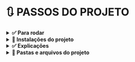 # 🔃 PASSOS DO PROJETO

<details>
<summary ><strong> ✅ Para rodar </strong></summary>

### 🚩 Executando a aplicação

1. 💻 `yarn webpack`
1. 💻 `yarn webpack serve` _após a instalação do web-pack-server, gera um caminho para acesso do app http://localhost:8080 salvando e dando reload automaticamente nos arquivos quando alterados_
1. 💻 `yarn dev` _após configuração do script no package.json, este comando é configurado para o ambiente de desenvolvimento_
1. 💻 `yarn build` _para ambiente de produção_

### 🚩 Remover pacotes

1. 💻 `yarn remove sass` _mais o nome do pacote em questão no exemplo removemos o sass_

### 🚩 Usando Typescript

1. 💻 **Typescript** _vantagens do typescript quando temos varios Devs, um `superset` que trabalha em cima do js pode ser chamada de linguagem, o typescript permite especificar fazer `tipagem` o tipo de dado que esta vindo para ser consumido exemplo de utilização:_

```ts
type User = {
  name: string;
  email: string;
  address: {
    city: string;
    state?: string; //a interrogação faz com que a variável seja opcional
  };
};

function showWelcomeMessage(user: User) {
  return `Welcome ${user.name}, your e-mail is ${user.email}, your city is ${user.address.city} and you state is ${user.address.state && 'default'}`;
}
const user {
  name: 'Jonas',
  email: "jonas@gmail.com",
  address:{
    city: 'São Bento',
    state: 'SC',
  }
}
const message = showWelcomeMessage(user);
```

### 🚩 PROGRAMANDO

</details>

<details>

<summary ><strong> 🔽 Instalações do projeto </strong></summary>

1. 💻 `yarn init -y`
1. 💻 `yarn add react`
1. 💻 `yarn add react-dom`
1. 💻 `yarn add @babel/core @babel/cli @babel/preset-env -D`
1. 💻 `yarn add babel -h` _para ver ajuda do babel_
1. 💻 `yarn babel src/index.js --out-file dist/bundle.js` _testando o arquivo index com o cli do babel, gerando uma pasta chamada dist na raiz do projeto com as informações atualizadas/convertida pelo babel_
1. 💻 `yarn add @babel/preset-react -D ` _para que o babel entenda a codificação React dentro dos arquivos js_
1. 💻 `yarn add webpack webpack-cli -D` _transforma tipos de arquivos para o entendimento do navegador_
1. 💻 `yarn add babel-loader -D` _integra babel com webpack, convertendo o arquivo de uma maneira que o browser entenda_
1. 💻 `yarn add html-webpack-plugin -D` _para que o js seja injetado diretamente no html sem precisar apontar o caminho_
1. 💻 `yarn add webpack-dev-server -D` _automatizar as alterações na pasta src_
1. 💻 `yarn add cross-env -D` _para criação de variáveis de ambiente para windows e outros ambientes_
1. 💻 `yarn add style-loader css-loader -D` _dependências para estilo css_
1. 💻 `yarn add node-sass -D` _dependêcia para estilos scss_
1. 💻 `yarn add sass-loader -D` _pré processador para estilos css usado para otimizar a criação de layouts podendo usar o encadeamento de propriedades_
1. 💻 `yarn add -D @pmmmwh/react-refresh-webpack-plugin react-refresh` _REACT REFRESH para guardar o valor dos estados quando alterado o código da aplicação_

### 🚩 Quando formos usar o typescript

1. 💻 `yarn add typescript -D` _adiciona o typescript para desenvolvimento_
1. 💻 `yarn tsc --init` _inicializa o typescript na aplicação criando tsconfig.json no root, algumas mudanças precisam ser feitas neste arquivo_
1. 💻 `yarn add @babel/preset-typescript -D` _para que o babel entenda o typescript_
1. 💻 `yarn add @types/react -D` _para que o react entenda o typescript_ caso a biblioteca não esteja incluida na instalação do react `node_modules/@types/react/index`
1. 💻 `yarn add @types/react-dom -D` _para que o react entenda o typescript_

</details>

<details>

<summary ><strong> ✅ Explicações </strong></summary>

1. 💻 **COMPONETES** _basicamente um componente é uma função, forma de organizar, pedaços de código que juntos formam algo maior, normalmente a estrutura de um componente é uma função que retorna um html, no caso do react, exportamos ele do local que foi criado e importamos onde vamos usar, sempre que criarmos um componente iniciamos ele com a letra maiuscula, não criar mais de um componente em um mesmo arquivo_

```javascript
//exemplo de componente
export function App() {
  return <h1>Hello World!</h1>;
}
```

1. 💻 **Utilização de variáveis com interpolação** _Dentro dos componentes fica facil a utilização de variáveis junto com o html uma das vantagens de usar o REACTJS_
1. 💻 **Propriedades no React** _Permite a utilização de componetes dentro de componetes, podendo o componente pai enviar informações para o componente filho_
1. 💻 **Conceito de estado** _para usar mais de um componente no return usa-se o `fragment do react e envolve os componentes <> <Component/> </>` sempre que um modulo for importado e ele iniciar com 'use' chamamos isso de `hook -> gancho` no caso importamos o `useState` do react, quando usamos o useState ele nos retorna uma array e para usar esta variável precisamos `desestruturar a variável`, Estado uma forma de modificar a variável para refletir as mudanças na interface_
1. 💻 **Imutabilidade** _Preve que uma variável não podera ter o valor alterado, ou seja para adicionar uma informação em uma array existente ele em vez de alterar e adicionar, pega a array faz uma copia ou seja rescreve a array criando uma nova e adiciona o valor desejado_
1. 💻 **Fast refresh** _forma de alterar o código da aplicação, mantendo o estado dos componentes valores já adicionados nas variáveis_
1. 💻 **Usando API do github** _`api.github.com/users/JONAS0607` basta colocar no browser e verificar os dados que ele traz_
1. 💻 **Usando estado useEffect** _em conjunto com API, assim como o useState serve para disparar uma função quando algo acontecer como a mudança de uma variável avisando o aplicativo da mudança, quando a array do useEffect estiver vazia a função vai ser executada apenas uma vez quando o componente for usado, **importante** nunca esquecer o segundo parametro ou seja a array_ `useEffect(()=>{},[])`
1. 💻 **key para cada chamada map()** _para não ocorrer erros é bom lembrar que cada item chamado de algum lugar usando a função `map()` precisa ter uma `key`, caso contrario vai dar erro por não conseguir especificar qual item é chamado_
1. 💻 **Mudamos os arquivos jsx para tsx** _após as instalações do typescript fazemos estas alterações_
</details>

<details>
<summary ><strong> 🔽 Pastas e arquivos do projeto </strong></summary>

<details>
<summary ><strong> 📁 root </strong></summary>

- 📄 .gitignore

```html
node_modules
```

- 📄 webpack.config.js

```javascript
const path = require("path");
const HtmlWebpackPlugin = require("html-webpack-plugin");
const ReactRefreshWebpackPlugin = require("@pmmmwh/react-refresh-webpack-plugin");

/**
 * Configurando ambiente de desenvolvimento e produção
 */
const isDevelopment = process.env.NODE_ENV !== "production";
module.exports = {
  mode: isDevelopment ? "development" : "production", // deixa o tempo de execução mais rapido para modo de desenvolvimento
  devtool: isDevelopment ? "eval-source-map" : "source-map", //(sourcemaps) para visualizar os erros com mais especificidade direto no arquivo, podendo ver o erro direto do browser no devtools
  entry: path.resolve(__dirname, "src", "index.tsx"),
  output: {
    path: path.resolve(__dirname, "dist"),
    filename: "bundle.js",
  },
  resolve: {
    extensions: [".js", ".jsx", "ts", "tsx"],
  },
  devServer: {
    contentBase: path.resolve(__dirname, "public"),
    hot: true,
  },
  plugins: [
    isDevelopment && new ReactRefreshWebpackPlugin(),
    new HtmlWebpackPlugin({
      //para que o js seja injetado no template index.html
      template: path.resolve(__dirname, "public", "index.html"),
    }),
  ].filter(Boolean),
  module: {
    rules: [
      {
        test: /\.(j|t)sx$/,
        exclude: /node_modules/,
        use: {
          loader: "babel-loader",
          options: {
            plugins: [
              isDevelopment && require.resolve("react-refresh/babel"),
            ].filter(Boolean),
          },
        },
      },
      {
        test: /\.scss$/, // pode-se usar sass para não ser necessário usar as '{}' chaves
        exclude: /node_modules/,
        use: ["style-loader", "css-loader", "sass-loader"],
      },
    ],
  },
};
```

- 📄 babel.config.js

```javascript
module.exports = {
  presets: {
    '@babel/preset-env',
    '@babel/preset-typescript',
    ['@babel/preset-react', {
      runtime:'automatic'
    }]
  },
};
```

- 📄 package.json ➡ **_configura automaticamente, colocamos alguns caminhos como scripts para não precisarmos executar caminhos muito longos no terminal_**

```json
"scripts":{
  "dev":"webpack serve",
  "build":"cross-env NODE_ENV=production webpack",//cria a variavel de ambiente como production, para iniciar como ambiente de produção
  },
```

- 📄 yarn.lock ➡ **_configura automaticamente_**
- 📄 tsconfig.json ➡ **_configura automaticamente_**

```json
//mudanças, podemos remover todos os comentário e objetos não usados colocando um atalho para as ocorrencias
"lib":["dom","dom.iterable","esnext"]
"allowJs":true,
"allowSyntheticDefaultImports":true,
"moduleResolution":"node",
"resolveJsonModule": true, //caso não existir criar
"isolatedModules": true, //caso não existir criar
"noEmit":true,
"jsx":"react-jsx",
"target":"es5", //remover
"module":"commonjs", //remover
//após incluir e remover dados apos o objeto compilerOptions incluimos
"include": ["src"] // define onde o código da aplicação vai estar
```

<details>
<summary ><strong> 📁 root/src </strong></summary>

- 📄 App.tsx

```javascript
import { RepositoryList } from "./components/RepositoryList";
import { Counter } from "./components/Counter";
import "./styles/global.scss";
export function App() {
  return (
    <>
      <RepositoryList />
      <Counter />
    </>
  );
}
```

- 📄 index.tsx

```tsx
/**
 * Para fazer o teste do dist/bundle.js do babel
const user = {
  name: "Jonas",
};
console.log(user.address?.street);
*/
import { App } from "./App";
// import React from "react"; não precisa pois vamos configurar no babel.config.js
import { render } from "react-dom";

render(<App />, document.getElementById("root"));
```

<details>
<summary ><strong> 📁 root/src/styles </strong></summary>
- 📄 repositories.scss

```scss
section.repository-list {
  margin: 40px;
  h1 {
    margin-bottom: 16px;
  }
  ul {
    list-style: none;
    li {
      & + li {
        margin-top: 20px;
      }
      p {
        font-size: 14px;
        color: #444;
        margin-top: 8px;
      }
      a {
        display: inline-block;
        margin-top: 16px;
        text-decoration: none;
        color: #8257e6;
      }
    }
  }
}
```

- 📄 global.scss

```scss
* {
  margin: 0;
  padding: 0;
  box-sizing: border-box;
}
body: {
  font: 16px "Helvetica Neue", Arial, sans-serif;
  /* background: #333; */
  color: #121214;
}
```

</details>
<details>
<summary ><strong> 📁 root/src/components </strong></summary>

- 📄 Counter.jsx

```js
import { useState } from "react";
//desestrutuar uma variável para a utilização de usestate pois retorna uma array
const [counter, setCounter] = useState(0);
export function Counter() {
  setCounter(counter + 1);
  return (
    <div>
      <h1>{counter}</h1>
      <button type="button">Increment</button>
    </div>
  );
}
```

- 📄 RepositoryItem.tsx

```tsx
interface RepositoryItemProps {
  repository: {
    name: string;
    description: string;
    html_url: string;
  };
}
export function RepositoryItem(props: RepositoryItemProps) {
  return (
    <li>
      <strong>{props.repository.name}</strong>
      <p>{props.repository.description}</p>
      <a href={props.repository.html_url}>Acessar repositórios</a>
    </li>
  );
}
```

- 📄 RepositoryList.tsx

```tsx
import { useState, useEffect } from "react";
import { RepositoryItem } from "./RepositoryItem";
import "../styles/repositories.scss";
//Api que vai ser usada --> https://api.github.com/orgs/rocketseat/repos
// const repository = {
//   name: "unform",
//   description: "Forms in React",
//   link: "https://github.com/unform/unform",
// };
interface Repository {
  name: string;
  //para não dar erro colocamos todas os dados usados
  description: string;
  html_url: string;
}
export function RepositoryList() {
  const [repositories, setRepositories] = useState<Repository[]>([]);
  useEffect(() => {
    fetch("https://api.github.com/orgs/rocketseat/repos")
      .then((response) => response.json())
      .the((data) => setRepositories(data));
  }, []);
  return (
    <section>
      <h1>Lista de repositórios</h1>
      <ul>
        {repositories.map((repository) => {
          return (
            <RepositoryItem key={repository.name} repository={repository} />
          );
        })}
      </ul>
    </section>
  );
}
```

</details>
</details>
<details>
<summary ><strong> 📁 root/public </strong></summary>

- 📄 index.html
  _Configurando estrutura para que o React funcione_

```html
<!DOCTYPE html>
<html lang="pt-br">
  <head>
    <meta charset="UTF-8" />
    <meta http-equiv="X-UA-Compatible" content="IE=edge" />
    <meta name="viewport" content="width=device-width, initial-scale=1.0" />
    <title>Github Explorer</title>
  </head>
  <body>
    <div id="root"></div>
    <!-- <script src="../dist/bundle.js"></script> não precisa mais pois vamos injetar direto com html-webpack-plugin -->
  </body>
</html>
```

</details>
</details>
